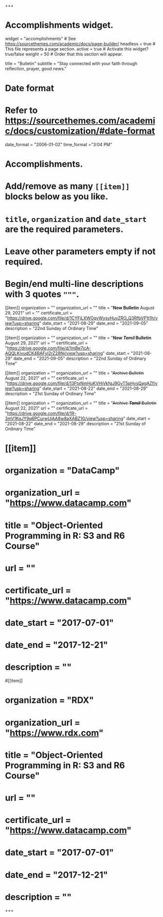 +++
# Accomplishments widget.
widget = "accomplishments"  # See https://sourcethemes.com/academic/docs/page-builder/
headless = true  # This file represents a page section.
active = true  # Activate this widget? true/false
weight = 50  # Order that this section will appear.

title = "Bulletin"
subtitle = "Stay connected with your faith through reflection, prayer, good news."

# Date format
#   Refer to https://sourcethemes.com/academic/docs/customization/#date-format
date_format = "2006-01-02"
time_format ="3:04 PM"

# Accomplishments.
#   Add/remove as many `[[item]]` blocks below as you like.
#   `title`, `organization` and `date_start` are the required parameters.
#   Leave other parameters empty if not required.
#   Begin/end multi-line descriptions with 3 quotes `"""`.

[[item]]
  organization = ""
  organization_url = ""
  title = "**New Bulletin** August 29, 2021"
  url = ""
  certificate_url = "https://drive.google.com/file/d/1CYFjLXWOqvWysyHuvZRO_Q3RfbVP1t1h/view?usp=sharing"
  date_start = "2021-08-29"
  date_end = "2021-09-05"
  description = "22nd Sunday of Ordinary Time"
 
[[item]]
  organization = ""
  organization_url = ""
  title = "**New ___Tamil___ Bulletin** August 29, 2021"
  url = ""
  certificate_url = "https://drive.google.com/file/d/1mBe7icA-AQQLKivudCK4BAFyI2rZ28Nj/view?usp=sharing"
  date_start = "2021-08-29"
  date_end = "2021-09-05"
  description = "22nd Sunday of Ordinary Time" 

[[item]]
  organization = ""
  organization_url = ""
  title = "~~Archive Bulletin~~ August 22, 2021"
  url = ""
  certificate_url = "https://drive.google.com/file/d/13FtxNmHuKVHjVkfgJ9GvT5pHvsQagAZf/view?usp=sharing"
  date_start = "2021-08-22"
  date_end = "2021-08-29"
  description = "21st Sunday of Ordinary Time"

[[item]]
  organization = ""
  organization_url = ""
  title = "~~Archive ___Tamil___ Bulletin~~ August 22, 2021"
  url = ""
  certificate_url = "https://drive.google.com/file/d/1R-3mV1KqJY9q6PCurwUjAA8w8aXABZ1G/view?usp=sharing"
  date_start = "2021-08-22"
  date_end = "2021-08-29"
  description = "21st Sunday of Ordinary Time"


# [[item]]
#  organization = "DataCamp"
#  organization_url = "https://www.datacamp.com"
#  title = "Object-Oriented Programming in R: S3 and R6 Course"
#  url = ""
#  certificate_url = "https://www.datacamp.com"
#  date_start = "2017-07-01"
#  date_end = "2017-12-21"
#  description = ""

#[[item]]
#  organization = "RDX"
#  organization_url = "https://www.rdx.com"
#  title = "Object-Oriented Programming in R: S3 and R6 Course"
#  url = ""
#  certificate_url = "https://www.datacamp.com"
#  date_start = "2017-07-01"
#  date_end = "2017-12-21"
#  description = ""

+++
